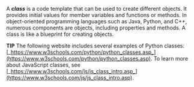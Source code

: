 A **_class_** is a code template that can be used to create different objects. It provides initial values for member variables and functions or methods. In object-oriented programming languages such as Java, Python, and C++, numerous components are objects, including properties and methods. A class is like a blueprint for creating objects.

**TIP** The following website includes several examples of Python classes: [_https://www.w3schools.com/python/python_classes.asp_](https://www.w3schools.com/python/python_classes.asp). To learn more about JavaScript classes, see [_https://www.w3schools.com/js/js_class_intro.asp_](https://www.w3schools.com/js/js_class_intro.asp).

